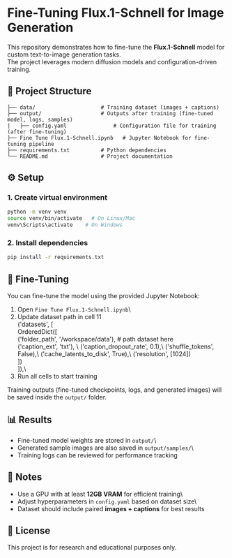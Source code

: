 # Fine-Tuning Flux.1-Schnell for Image Generation

This repository demonstrates how to fine-tune the **Flux.1-Schnell**
model for custom text-to-image generation tasks.\
The project leverages modern diffusion models and configuration-driven
training.

## 📂 Project Structure

    ├── data/                     # Training dataset (images + captions)
    ├── output/                   # Outputs after training (fine-tuned model, logs, samples)
    |   ├── config.yaml               # Configuration file for training (after fine-tuning)
    ├── Fine Tune Flux.1-Schnell.ipynb   # Jupyter Notebook for fine-tuning pipeline
    ├── requirements.txt          # Python dependencies
    └── README.md                 # Project documentation

## ⚙️ Setup

### 1. Create virtual environment

``` bash
python -m venv venv
source venv/bin/activate   # On Linux/Mac
venv\Scripts\activate    # On Windows
```

### 2. Install dependencies

``` bash
pip install -r requirements.txt
```

## 🚀 Fine-Tuning

You can fine-tune the model using the provided Jupyter Notebook:

1.  Open `Fine Tune Flux.1-Schnell.ipynb`\
2.  Update dataset path in cell 11 \
('datasets', [ \
                    OrderedDict([ \
                        ('folder_path', '/workspace/data'), # path dataset here\
                        ('caption_ext', 'txt'), \ 
                        ('caption_dropout_rate', 0.1),\ 
                        ('shuffle_tokens', False),\ 
                        ('cache_latents_to_disk', True),\ 
                        ('resolution', [1024]) \
                    ])\
                ]),\
3.  Run all cells to start training

Training outputs (fine-tuned checkpoints, logs, and generated images)
will be saved inside the `output/` folder.


## 📊 Results

-   Fine-tuned model weights are stored in `output/`\
-   Generated sample images are also saved in `output/samples/`\
-   Training logs can be reviewed for performance tracking

## 📌 Notes

-   Use a GPU with at least **12GB VRAM** for efficient training\
-   Adjust hyperparameters in `config.yaml` based on dataset size\
-   Dataset should include paired **images + captions** for best results

## 📜 License

This project is for research and educational purposes only.
